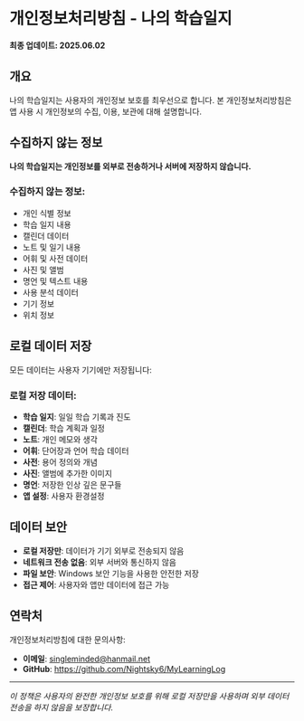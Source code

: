 # 개인정보처리방침 - 나의 학습일지

**최종 업데이트: 2025.06.02**

## 개요

나의 학습일지는 사용자의 개인정보 보호를 최우선으로 합니다. 본 개인정보처리방침은 앱 사용 시 개인정보의 수집, 이용, 보관에 대해 설명합니다.

## 수집하지 않는 정보

**나의 학습일지는 개인정보를 외부로 전송하거나 서버에 저장하지 않습니다.**

### 수집하지 않는 정보:
- 개인 식별 정보
- 학습 일지 내용
- 캘린더 데이터
- 노트 및 일기 내용
- 어휘 및 사전 데이터
- 사진 및 앨범
- 명언 및 텍스트 내용
- 사용 분석 데이터
- 기기 정보
- 위치 정보

## 로컬 데이터 저장

모든 데이터는 사용자 기기에만 저장됩니다:

### 로컬 저장 데이터:
- **학습 일지**: 일일 학습 기록과 진도
- **캘린더**: 학습 계획과 일정
- **노트**: 개인 메모와 생각
- **어휘**: 단어장과 언어 학습 데이터
- **사전**: 용어 정의와 개념
- **사진**: 앨범에 추가한 이미지
- **명언**: 저장한 인상 깊은 문구들
- **앱 설정**: 사용자 환경설정

## 데이터 보안

- **로컬 저장만**: 데이터가 기기 외부로 전송되지 않음
- **네트워크 전송 없음**: 외부 서버와 통신하지 않음
- **파일 보안**: Windows 보안 기능을 사용한 안전한 저장
- **접근 제어**: 사용자와 앱만 데이터에 접근 가능

## 연락처

개인정보처리방침에 대한 문의사항:

- **이메일**: singleminded@hanmail.net
- **GitHub**: https://github.com/Nightsky6/MyLearningLog

---

*이 정책은 사용자의 완전한 개인정보 보호를 위해 로컬 저장만을 사용하며 외부 데이터 전송을 하지 않음을 보장합니다.*
